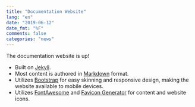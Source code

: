```yaml
---
title: "Documentation Website"
lang: "en"
date: "2019-06-12"
date_fmt: "%F"
comments: false
categories: "news"
---
```

The documentation website is up!

- Built on [Jekyll][].
- Most content is authored in [Markdown][] format.
- Utilizes [Bootstrap][] for easy skinning and responsive design,
  making the website available to mobile devices.
- Utilizes [FontAwesome][] and [Favicon Generator][] for content and website icons.

[Bootstrap]: http://getbootstrap.com/
[Favicon Generator]: https://realfavicongenerator.net/
[FontAwesome]: http://fontawesome.io/
[Jekyll]: http://jekyllrb.com/
[Markdown]: http://daringfireball.net/projects/markdown/
[SASS]: https://sass-lang.com/
